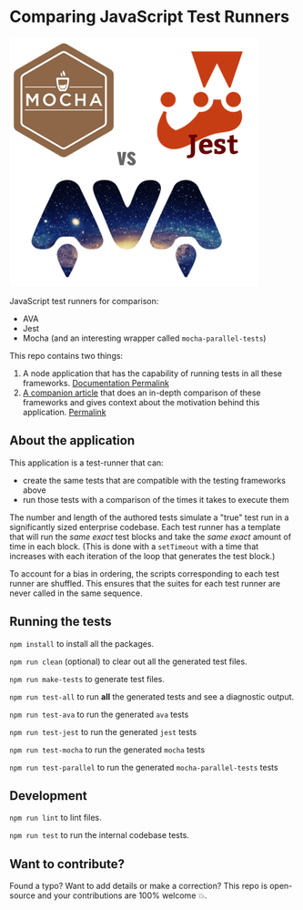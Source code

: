 # Comparing JavaScript Test Runners

![comparing-javascript-test-runners.png](../images/comparing-javascript-test-runners.png)

JavaScript test runners for comparison:

- AVA
- Jest
- Mocha (and an interesting wrapper called `mocha-parallel-tests`)

This repo contains two things:

1. A node application that has the capability of running tests in all these frameworks. [Documentation Permalink](https://github.com/scraggo/comparing-javascript-test-runners/blob/master/docs/test-runner.md)
2. [A companion article](https://github.com/scraggo/comparing-javascript-test-runners/blob/master/README.md) that does an in-depth comparison of these frameworks and gives context about the motivation behind this application. [Permalink](https://github.com/scraggo/comparing-javascript-test-runners/blob/master/README.md)

## About the application

This application is a test-runner that can:

- create the same tests that are compatible with the testing frameworks above
- run those tests with a comparison of the times it takes to execute them

The number and length of the authored tests simulate a "true" test run in a significantly sized enterprise codebase. Each test runner has a template that will run the _same exact_ test blocks and take the _same exact_ amount of time in each block. (This is done with a `setTimeout` with a time that increases with each iteration of the loop that generates the test block.)

To account for a bias in ordering, the scripts corresponding to each test runner are shuffled. This ensures that the suites for each test runner are never called in the same sequence.

## Running the tests

`npm install` to install all the packages.

`npm run clean` (optional) to clear out all the generated test files.

`npm run make-tests` to generate test files.

`npm run test-all` to run **all** the generated tests and see a diagnostic output.

`npm run test-ava` to run the generated `ava` tests

`npm run test-jest` to run the generated `jest` tests

`npm run test-mocha` to run the generated `mocha` tests

`npm run test-parallel` to run the generated `mocha-parallel-tests` tests

## Development

`npm run lint` to lint files.

`npm run test` to run the internal codebase tests.

## Want to contribute?

Found a typo? Want to add details or make a correction? This repo is open-source and your contributions are 100% welcome 💥.
